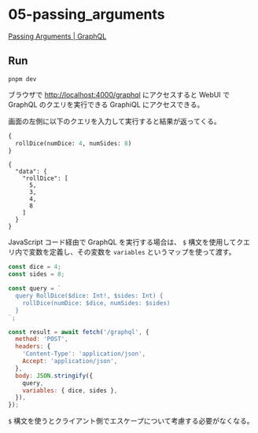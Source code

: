 # 05-passing_arguments

[Passing Arguments | GraphQL](https://graphql.org/graphql-js/passing-arguments/)

## Run

```shell
pnpm dev
```

ブラウザで [http://localhost:4000/graphql](http://localhost:4000/graphql) にアクセスすると WebUI で GraphQL のクエリを実行できる GraphiQL にアクセスできる。

画面の左側に以下のクエリを入力して実行すると結果が返ってくる。

```graphql
{
  rollDice(numDice: 4, numSides: 8)
}
```

```console
{
  "data": {
    "rollDice": [
      5,
      3,
      4,
      8
    ]
  }
}
```

JavaScript コード経由で GraphQL を実行する場合は、 `$` 構文を使用してクエリ内で変数を定義し、その変数を `variables` というマップを使って渡す。

```js
const dice = 4;
const sides = 8;

const query = `
  query RollDice($dice: Int!, $sides: Int) {
    rollDice(numDice: $dice, numSides: $sides)
  }
`;

const result = await fetch('/graphql', {
  method: 'POST',
  headers: {
    'Content-Type': 'application/json',
    Accept: 'application/json',
  },
  body: JSON.stringify({
    query,
    variables: { dice, sides },
  }),
});
```

`$` 構文を使うとクライアント側でエスケープについて考慮する必要がなくなる。
